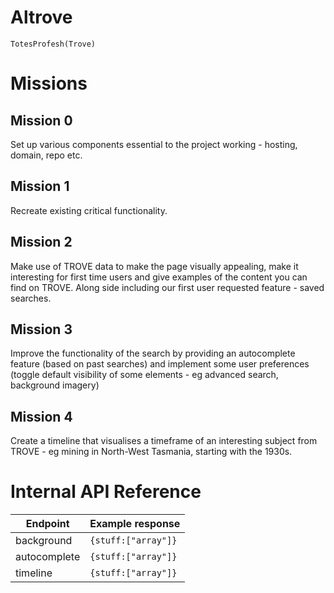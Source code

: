 # Altrove

	TotesProfesh(Trove)


# Missions

## Mission 0

Set up various components essential to the project working - hosting, domain, repo etc.

## Mission 1

Recreate existing critical functionality.

## Mission 2

Make use of TROVE data to make the page visually appealing, make it interesting for first time users and give examples of the content you can find on TROVE. Along side including our first user requested feature - saved searches.

## Mission 3

Improve the functionality of the search by providing an autocomplete feature (based on past searches) and implement some user preferences (toggle default visibility of some elements - eg advanced search, background imagery)

## Mission 4

Create a timeline that visualises a timeframe of an interesting subject from TROVE - eg mining in North-West Tasmania, starting with the 1930s.

# Internal API Reference

Endpoint | Example response
------------ | -------------
background | `{stuff:["array"]}` 
autocomplete | `{stuff:["array"]}` 
timeline | `{stuff:["array"]}`

